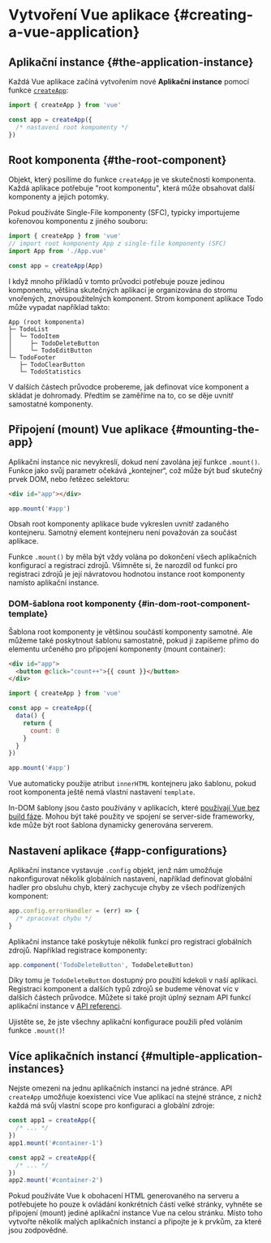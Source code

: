 # Vytvoření Vue aplikace {#creating-a-vue-application}

## Aplikační instance {#the-application-instance}

Každá Vue aplikace začíná vytvořením nové **Aplikační instance** pomocí funkce [`createApp`](/api/application#createapp):

```js
import { createApp } from 'vue'

const app = createApp({
  /* nastavení root kompomenty */
})
```

## Root komponenta {#the-root-component}

Objekt, který posílíme do funkce `createApp` je ve skutečnosti komponenta. Každá aplikace potřebuje "root komponentu", která může obsahovat další komponenty a jejich potomky.

Pokud používáte Single-File komponenty (SFC), typicky importujeme kořenovou komponentu z jiného souboru:

```js
import { createApp } from 'vue'
// import root komponenty App z single-file komponenty (SFC)
import App from './App.vue'

const app = createApp(App)
```

I když mnoho příkladů v tomto průvodci potřebuje pouze jedinou komponentu, většina skutečných aplikací je organizována do stromu vnořených, znovupoužitelných komponent. Strom komponent aplikace Todo může vypadat například takto:

```
App (root komponenta)
├─ TodoList
│  └─ TodoItem
│     ├─ TodoDeleteButton
│     └─ TodoEditButton
└─ TodoFooter
   ├─ TodoClearButton
   └─ TodoStatistics
```

V dalších částech průvodce probereme, jak definovat více komponent a skládat je dohromady. Předtím se zaměříme na to, co se děje uvnitř samostatné komponenty.

## Připojení (mount) Vue aplikace {#mounting-the-app}

Aplikační instance nic nevykreslí, dokud není zavolána její funkce `.mount()`. Funkce jako svůj parametr očekává „kontejner“, což může být buď skutečný prvek DOM, nebo řetězec selektoru:

```html
<div id="app"></div>
```

```js
app.mount('#app')
```

Obsah root komponenty aplikace bude vykreslen uvnitř zadaného kontejneru. Samotný element kontejneru není považován za součást aplikace.

Funkce `.mount()` by měla být vždy volána po dokončení všech aplikačních konfigurací a registrací zdrojů. Všimněte si, že narozdíl od funkcí pro registraci zdrojů je její návratovou hodnotou instance root komponenty namísto aplikační instance.

### DOM-šablona root komponenty {#in-dom-root-component-template}

Šablona root komponenty je většinou součástí komponenty samotné. Ale můžeme také poskytnout šablonu samostatně, pokud ji zapíšeme přímo do elementu určeného pro připojení komponenty (mount container):

```html
<div id="app">
  <button @click="count++">{{ count }}</button>
</div>
```

```js
import { createApp } from 'vue'

const app = createApp({
  data() {
    return {
      count: 0
    }
  }
})

app.mount('#app')
```

Vue automaticky použije atribut `innerHTML` kontejneru jako šablonu, pokud root komponenta ještě nemá vlastní nastavení `template`.

In-DOM šablony jsou často používány v aplikacích, které [používají Vue bez build fáze](/guide/quick-start.html#using-vue-from-cdn). Mohou být také použity ve spojení se server-side frameworky, kde může být root šablona dynamicky generována serverem.

## Nastavení aplikace {#app-configurations}

Aplikační instance vystavuje `.config` objekt, jenž nám umožňuje nakonfigurovat několik globálních nastavení, například definovat globální hadler pro obsluhu chyb, který zachycuje chyby ze všech podřízených komponent:

```js
app.config.errorHandler = (err) => {
  /* zpracovat chybu */
}
```

Aplikační instance také poskytuje několik funkcí pro registraci globálních zdrojů. Například registrace komponenty:

```js
app.component('TodoDeleteButton', TodoDeleteButton)
```

Díky tomu je `TodoDeleteButton` dostupný pro použití kdekoli v naší aplikaci. Registraci komponent a dalších typů zdrojů se budeme věnovat víc v dalších částech průvodce. Můžete si také projít úplný seznam API funkcí aplikační instance v [API referenci](/api/application).

Ujistěte se, že jste všechny aplikační konfigurace použili před voláním funkce `.mount()`!

## Více aplikačních instancí {#multiple-application-instances}

Nejste omezeni na jednu aplikačních instanci na jedné stránce. API `createApp` umožňuje koexistenci více Vue aplikací na stejné stránce, z nichž každá má svůj vlastní scope pro konfiguraci a globální zdroje:

```js
const app1 = createApp({
  /* ... */
})
app1.mount('#container-1')

const app2 = createApp({
  /* ... */
})
app2.mount('#container-2')
```

Pokud používáte Vue k obohacení HTML generovaného na serveru a potřebujete ho pouze k ovládání konkrétních částí velké stránky, vyhněte se připojení (mount) jediné aplikační instance Vue na celou stránku. Místo toho vytvořte několik malých aplikačních instancí a připojte je k prvkům, za které jsou zodpovědné.
